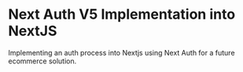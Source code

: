 # Next Auth V5 Implementation into NextJS

Implementing an auth process into Nextjs using Next Auth for a future ecommerce solution.
